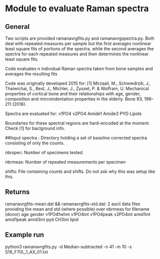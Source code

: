 # Module to evaluate Raman spectra
## General
Two scripts are provided ramanavrgfits.py and ramanavrgspectra.py. Both deal with repeated measures per sample but the first averages nonlinear least square fits of portions of the spectra, while the second averages the spectra for each repeated measures and then determines the nonlinear least square fits.

Code evaluates n individual Raman spectra taken from bone samples and averages the resulting fits 

Code was originally developed 2015 for: 
    [1] Mirzaali, M., Schwiedrzik, J., Thaiwichai, S., Best, J., Michler, J., Zysset, P. & Wolfram, U. 
        Mechanical properties of cortical bone and their relationships with age, gender, composition and 
        microindentation properties in the elderly. Bone 93, 196–211 (2016).

Spectra are evaluated for:
    v1PO4
    v2PO4
    Amide1
    Amide3
    PYD
    Lipids
    
Boundaries for these spectral regions are hard-encoded at the moment. Check [1] for baclground info.


##Input
spectra : 
    Directory holding a set of baseline corrected spectra consisting of only the counts.
    
nbrspec:
    Number of specimens tested.
    
nbrmeas:
    Number of repeated measurements per specimen
    
shifts:
    File containing counts and shifts. Do not ask why this was setup like this.
    

## Returns

ramanavrgfits-mean.dat && ramanavrgfits-std.dat: 
    2 ascii data files providing the mean and std (where possible) over nbrmeas for
    filename (donor)
    age
    gender
    v1PO4fwhm
    v1PO4int
    v1PO4peak
    v2PO4int
    amid1int
    amid1peak
    amid3int
    pyd
    CH3int
    lipid
        
## Example run

python3 ramanavrgfits.py -d Median-subtracted -n 41 -m 10 -s S18_F70L_1_AX_01.txt
